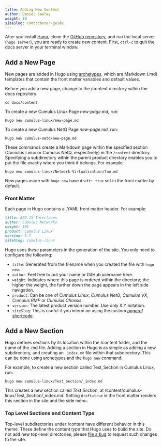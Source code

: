 ```yaml
---
title: Adding New Content
author: Daniel Cawley
weight: 10
siteSlug: contributor-guide
---
```


After you install [Hugo](https://gohugo.io/getting-started/installing/),
clone the [GitHub repository](https://github.com/CumulusNetworks/docs), and run
the local server (`hugo server`), you are ready to create new content.
First, `ctrl-c` to quit the docs server in your terminal window.

## Add a New Page

New pages are added in Hugo using
[archetypes](https://gohugo.io/content-management/archetypes/#readout),
which are Markdown (.md) templates that contain the front matter variables
and default values.

Before you add a new page, change to the /content directory within the docs
repository:

    cd docs/content

To create a new Cumulus Linux Page *new-page.md*, run:

    hugo new cumulus-linux/new-page.md

To create a new Cumulus NetQ Page *new-page.md*, run:

    hugo new cumulus-netq/new-page.md

These commands create a Markdown page within the specified section (Cumulus Linux or
Cumulus NetQ, respectively) in  the `/content` directory. Specifying a subdirectory
within the parent product directory enables you to put the file exactly where you
think it belongs. For example:

    hugo new cumulus-linux/Network-Virtualization/foo.md

New pages made with `hugo new` have `draft: true` set in the front matter by default.

### Front Matter

Each page in Hugo contains a .YAML front matter header. For example:

``` markdown
title: 802.1X Interfaces
author: Cumulus Networks
weight: 101
product: Cumulus Linux
version: 3.7
siteSlug: cumulus-linux
```

Hugo uses these parameters in the generation of the site. You only need to configure
the following:

- `title`: Generated from the filename when you created the file with `hugo new`.
- `author`: Feel free to put your name or GitHub username here.
- `weight`: Indicates where this page is ordered within the directory; the higher the
   weight, the further down the page appears in the left side navigation.
- `product`: Can be one of _Cumulus Linux_, _Cumulus NetQ_, _Cumulus VX_, _Cumulus RMP_
   or _Cumulus Chassis_.
- `version`: The latest product version number. Use only X.Y notation.
- `siteSlug`: This is useful if you intend on using the custom
  [_pageref_ shortcode](../Explanation_Of_Shortcodes/#adding-links-and-references).

## Add a New Section

Hugo defines sections by its location within the /content folder, and the name of the .md file.
Adding a section in Hugo is as simple as adding a new subdirectory, and creating an `_index.md` file
within that subdirectory. This can be done using archetypes and the `hugo new` command.

For example, to create a new section called Test_Section in Cumulus Linux, run:

    hugo new cumulus-linux/Test_Section/_index.md

This creates a new section called *Test Section*, at /content/cumulus-linux/Test_Section/_index.md.
Setting `draft=true` in the front matter renders this section in the site and the side menu.

### Top Level Sections and Content Type

Top-level subdirectories under /content have different behavior in this theme. These define
the content _type_ that Hugo uses to build the site. Do not add new top-level directories;
please [file a bug](https://github.com/CumulusNetworks/docs/issues/new) to request such changes
to the site.
